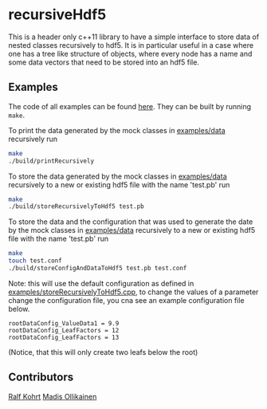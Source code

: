 # recursiveHdf5
This is a header only c++11 library to have a simple interface to store data of nested classes recursively to hdf5. It is in particular useful in a case where one has a tree like structure of objects, where every node has a name and some data vectors that need to be stored into an hdf5 file. 

## Examples

The code of all examples can be found [here](./examples). They can be built by running `make`.

To print the data generated by the mock classes in [examples/data](./examples/data) recursively run
```bash
make
./build/printRecursively
```

To store the data generated by the mock classes in [examples/data](./examples/data) recursively to a new or existing hdf5 file with the name 'test.pb' run
```bash
make
./build/storeRecursivelyToHdf5 test.pb
```

To store the data and the configuration that was used to generate the date by the mock classes in [examples/data](./examples/data) recursively to a new or existing hdf5 file with the name 'test.pb' run
```bash
make
touch test.conf
./build/storeConfigAndDataToHdf5 test.pb test.conf
```
Note: this will use the default configuration as defined in [examples/storeRecursivelyToHdf5.cpp](./examples/storeRecursivelyToHdf5.cpp), to change the values of a parameter change the configuration file, you cna see an example configuration file below.
```
rootDataConfig_ValueData1 = 9.9
rootDataConfig_LeafFactors = 12
rootDataConfig_LeafFactors = 13

```
(Notice, that this will only create two leafs below the root)


## Contributors
[Ralf Kohrt](https://github.com/rkohrt)
[Madis Ollikainen](https://github.com/madisollikainen)
